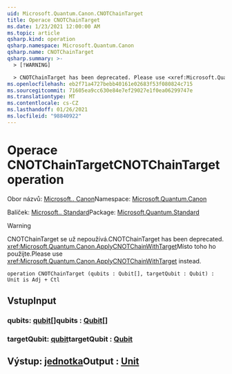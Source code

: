 ```yaml
---
uid: Microsoft.Quantum.Canon.CNOTChainTarget
title: Operace CNOTChainTarget
ms.date: 1/23/2021 12:00:00 AM
ms.topic: article
qsharp.kind: operation
qsharp.namespace: Microsoft.Quantum.Canon
qsharp.name: CNOTChainTarget
qsharp.summary: >-
  > [!WARNING]

  > CNOTChainTarget has been deprecated. Please use <xref:Microsoft.Quantum.Canon.ApplyCNOTChainWithTarget> instead.
ms.openlocfilehash: eb2f71a4727bebb40161e02683f53f080824c715
ms.sourcegitcommit: 71605ea9cc630e84e7ef29027e1f0ea06299747e
ms.translationtype: MT
ms.contentlocale: cs-CZ
ms.lasthandoff: 01/26/2021
ms.locfileid: "98840922"
---
```

# <a name="cnotchaintarget-operation"></a><span data-ttu-id="5808a-102">Operace CNOTChainTarget</span><span class="sxs-lookup"><span data-stu-id="5808a-102">CNOTChainTarget operation</span></span>

<span data-ttu-id="5808a-103">Obor názvů: [Microsoft.. Canon](xref:Microsoft.Quantum.Canon)</span><span class="sxs-lookup"><span data-stu-id="5808a-103">Namespace: [Microsoft.Quantum.Canon](xref:Microsoft.Quantum.Canon)</span></span>

<span data-ttu-id="5808a-104">Balíček: [Microsoft.. Standard](https://nuget.org/packages/Microsoft.Quantum.Standard)</span><span class="sxs-lookup"><span data-stu-id="5808a-104">Package: [Microsoft.Quantum.Standard](https://nuget.org/packages/Microsoft.Quantum.Standard)</span></span>


> [!WARNING]
> <span data-ttu-id="5808a-105">CNOTChainTarget se už nepoužívá.</span><span class="sxs-lookup"><span data-stu-id="5808a-105">CNOTChainTarget has been deprecated.</span></span> <span data-ttu-id="5808a-106"><xref:Microsoft.Quantum.Canon.ApplyCNOTChainWithTarget>Místo toho ho použijte.</span><span class="sxs-lookup"><span data-stu-id="5808a-106">Please use <xref:Microsoft.Quantum.Canon.ApplyCNOTChainWithTarget> instead.</span></span>



```qsharp
operation CNOTChainTarget (qubits : Qubit[], targetQubit : Qubit) : Unit is Adj + Ctl
```


## <a name="input"></a><span data-ttu-id="5808a-107">Vstup</span><span class="sxs-lookup"><span data-stu-id="5808a-107">Input</span></span>

### <a name="qubits--qubit"></a><span data-ttu-id="5808a-108">qubits: [qubit](xref:microsoft.quantum.lang-ref.qubit)[]</span><span class="sxs-lookup"><span data-stu-id="5808a-108">qubits : [Qubit](xref:microsoft.quantum.lang-ref.qubit)[]</span></span>




### <a name="targetqubit--qubit"></a><span data-ttu-id="5808a-109">targetQubit: [qubit](xref:microsoft.quantum.lang-ref.qubit)</span><span class="sxs-lookup"><span data-stu-id="5808a-109">targetQubit : [Qubit](xref:microsoft.quantum.lang-ref.qubit)</span></span>





## <a name="output--unit"></a><span data-ttu-id="5808a-110">Výstup: [jednotka](xref:microsoft.quantum.lang-ref.unit)</span><span class="sxs-lookup"><span data-stu-id="5808a-110">Output : [Unit](xref:microsoft.quantum.lang-ref.unit)</span></span>


